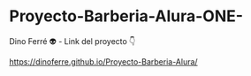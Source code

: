 # Proyecto-Barberia-Alura-ONE-

Dino Ferré 👽 - Link del proyecto 👇

https://dinoferre.github.io/Proyecto-Barberia-Alura/
